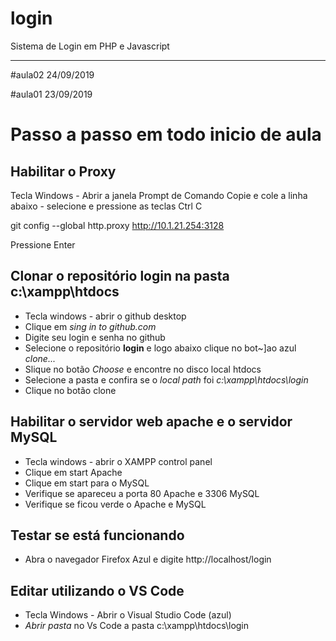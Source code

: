 # login
Sistema de Login em PHP e Javascript 

---

#aula02 24/09/2019

#aula01 23/09/2019

# Passo a passo em todo inicio de aula

## Habilitar o Proxy
Tecla Windows - Abrir a janela Prompt de Comando
Copie e cole a linha abaixo - selecione e pressione as teclas Ctrl C

git config --global http.proxy http://10.1.21.254:3128

Pressione Enter 

 ## Clonar o repositório **login** na pasta **c:\xampp\htdocs**
 
- Tecla windows - abrir o github desktop
- Clique em *sing in to github.com*
- Digite seu login e senha no github
- Selecione o repositório **login** e logo abaixo clique no bot~]ao azul *clone...*
- Slique no botão *Choose* e encontre no disco local htdocs
- Selecione a pasta e confira se o *local path* foi *c:\xampp\htdocs\login*
- Clique no botão clone

## Habilitar o servidor web **apache** e o servidor **MySQL**
- Tecla windows - abrir o XAMPP control panel
- Clique em start Apache
- Clique em start para o MySQL
- Verifique se apareceu a porta 80 Apache e 3306 MySQL
- Verifique se ficou verde o Apache e MySQL

## Testar se está funcionando
- Abra o navegador Firefox Azul e digite http://localhost/login

## Editar utilizando o VS Code
- Tecla Windows - Abrir o Visual Studio Code (azul)
- *Abrir pasta* no Vs Code a pasta c:\xampp\htdocs\login
